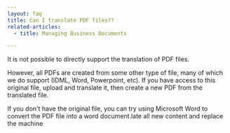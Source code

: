 ```yaml
---
layout: faq
title: Can I translate PDF files??
related-articles:
  - title: Managing Business Documents

---
```



It is not possible to directly support the translation of PDF files.

However, all PDFs are created from some other type of file, many of which we do support (IDML, Word, Powerpoint, etc). If you have access to this original file, upload and translate it, then create a new PDF from the translated file.

If you don't have the original file, you can try using Microsoft Word to convert the PDF file into a word document.late all new content and replace the machine